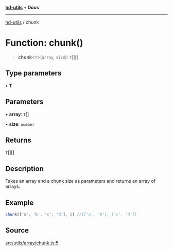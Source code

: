 [**hd-utils**](../README.md) • **Docs**

***

[hd-utils](../globals.md) / chunk

# Function: chunk()

> **chunk**\<`T`\>(`array`, `size`): `T`[][]

## Type parameters

• **T**

## Parameters

• **array**: `T`[]

• **size**: `number`

## Returns

`T`[][]

## Description

Takes an array and a chunk size as parameters and returns an array of arrays.

## Example

```ts
chunk(['a', 'b', 'c', 'd'], 2) //[['a', 'b'], ['c', 'd']]
```

## Source

[src/utils/array/chunk.ts:5](https://github.com/AhmadHddad/h-utils/blob/f7bb9ae71f981ffef49079271b9540862594b7e6/src/utils/array/chunk.ts#L5)
